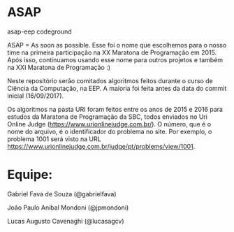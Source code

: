 # ASAP
asap-eep codeground

ASAP = As soon as possible. Esse foi o nome que escolhemos para o nosso time na primeira participação na XX Maratona de Programação em 2015. Após isso, continuamos usando esse nome para outros projetos e também na XXI Maratona de Programação :)

Neste repositório serão comitados algoritmos feitos durante o curso de Ciência da Computação, na EEP. A maioria foi feita antes da data do commit inicial (16/09/2017).

Os algoritmos na pasta URI foram feitos entre os anos de 2015 e 2016 para estudos da Maratona de Programação da SBC, todos enviados no Uri Online Judge (https://www.urionlinejudge.com.br/). O número, que é o nome do arquivo, é o identificador do problema no site. Por exemplo, o problema 1001 será visto na URL https://www.urionlinejudge.com.br/judge/pt/problems/view/1001.


# Equipe:

Gabriel Fava de Souza (@gabrielfava)

João Paulo Anibal Mondoni (@jpmondoni)

Lucas Augusto Cavenaghi (@lucasagcv)
